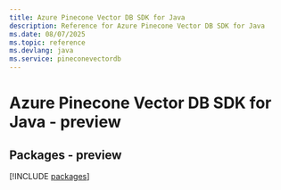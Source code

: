 ```yaml
---
title: Azure Pinecone Vector DB SDK for Java
description: Reference for Azure Pinecone Vector DB SDK for Java
ms.date: 08/07/2025
ms.topic: reference
ms.devlang: java
ms.service: pineconevectordb
---
```

# Azure Pinecone Vector DB SDK for Java - preview
## Packages - preview
[!INCLUDE [packages](pinecone-vector-db-index.md)]